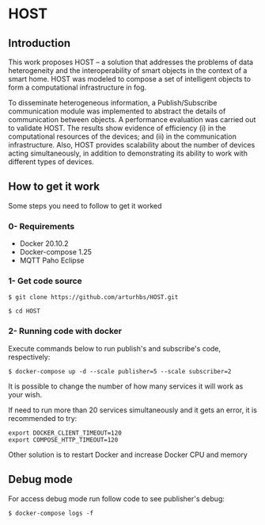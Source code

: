 # HOST

## Introduction
This work proposes HOST – a solution that addresses the problems of data heterogeneity and the interoperability of smart objects in the context of a smart home. HOST was modeled to compose a set of intelligent objects to form a computational infrastructure in fog.

 To disseminate heterogeneous information, a Publish/Subscribe communication module was implemented to abstract the details of communication between objects. A performance evaluation was carried out to validate HOST. The results show evidence of efficiency (i) in the computational resources of the devices; and (ii) in the communication infrastructure. Also, HOST provides scalability about the number of devices acting simultaneously, in addition to demonstrating its ability to work with different types of devices.




## How to get it work
Some steps you need to follow to get it worked 

### 0- Requirements
- Docker 20.10.2
- Docker-compose 1.25
- MQTT Paho Eclipse

### 1- Get code source

```
$ git clone https://github.com/arturhbs/HOST.git
```
```
$ cd HOST
```

### 2- Running code with docker 
Execute commands below to run publish's and subscribe's code, respectively:

```
$ docker-compose up -d --scale publisher=5 --scale subscriber=2
```

It is possible to change the number of how many services it will work as your wish.

If need to run more than 20 services simultaneously and it gets an error, it is recommended to try:

```
export DOCKER_CLIENT_TIMEOUT=120
export COMPOSE_HTTP_TIMEOUT=120
```

Other solution is to restart Docker and increase Docker CPU and memory

## Debug mode
For access debug mode run follow code to see publisher's debug:

```
$ docker-compose logs -f 
```